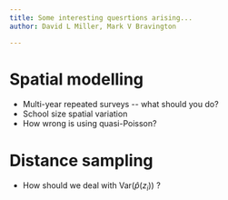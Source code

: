 ```yaml
---
title: Some interesting quesrtions arising...
author: David L Miller, Mark V Bravington

---
```


# Spatial modelling

- Multi-year repeated surveys -- what should you do?
- School size spatial variation
- How wrong is using quasi-Poisson?


# Distance sampling

- How should we deal with $\text{Var}(\hat{p}(z_i))$ ?



